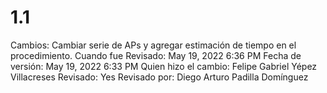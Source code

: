 # 1.1

Cambios: Cambiar serie de APs y agregar estimación de tiempo en el procedimiento.
Cuando fue Revisado: May 19, 2022 6:36 PM
Fecha de  versión: May 19, 2022 6:33 PM
Quien hizo el cambio: Felipe Gabriel Yépez Villacreses
Revisado: Yes
Revisado por: Diego Arturo Padilla Domínguez